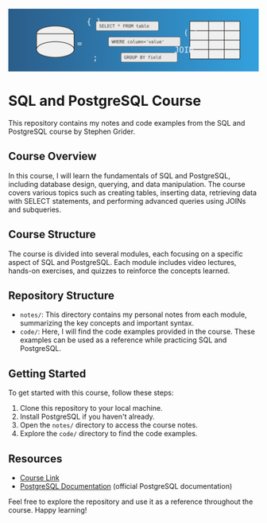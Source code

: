 ![SQL Banner](./images/sql-banner.svg)

# SQL and PostgreSQL Course

This repository contains my notes and code examples from the SQL and PostgreSQL course by Stephen Grider.

## Course Overview

In this course, I will learn the fundamentals of SQL and PostgreSQL, including database design, querying, and data manipulation. The course covers various topics such as creating tables, inserting data, retrieving data with SELECT statements, and performing advanced queries using JOINs and subqueries.

## Course Structure

The course is divided into several modules, each focusing on a specific aspect of SQL and PostgreSQL. Each module includes video lectures, hands-on exercises, and quizzes to reinforce the concepts learned.

## Repository Structure

- `notes/`: This directory contains my personal notes from each module, summarizing the key concepts and important syntax.
- `code/`: Here, I will find the code examples provided in the course. These examples can be used as a reference while practicing SQL and PostgreSQL.

## Getting Started

To get started with this course, follow these steps:

1. Clone this repository to your local machine.
2. Install PostgreSQL if you haven't already.
3. Open the `notes/` directory to access the course notes.
4. Explore the `code/` directory to find the code examples.

## Resources

- [Course Link](https://www.udemy.com/course/sql-and-postgresq)
- [PostgreSQL Documentation](https://www.postgresql.org/docs/) (official PostgreSQL documentation)

Feel free to explore the repository and use it as a reference throughout the course. Happy learning!
